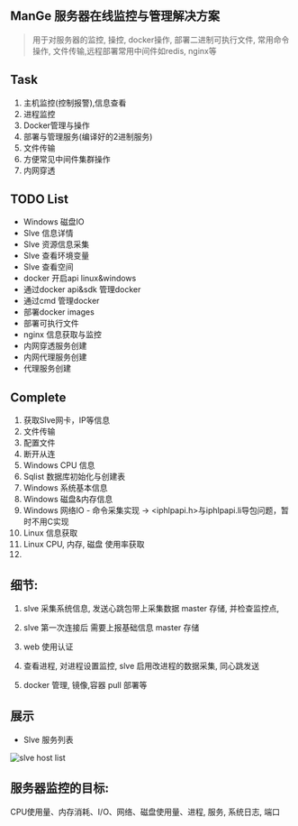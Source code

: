 ## ManGe 服务器在线监控与管理解决方案
> 用于对服务器的监控, 操控, docker操作, 部署二进制可执行文件, 常用命令操作, 文件传输,远程部署常用中间件如redis, nginx等

## Task
1. 主机监控(控制报警),信息查看
2. 进程监控
3. Docker管理与操作
1. 部署与管理服务(编译好的2进制服务)
2. 文件传输
1. 方便常见中间件集群操作
2. 内网穿透


## TODO List
- Windows 磁盘IO
- Slve 信息详情
- Slve 资源信息采集
- Slve 查看环境变量
- Slve 查看空间
- docker 开启api linux&windows
- 通过docker api&sdk 管理docker
- 通过cmd 管理docker
- 部署docker images
- 部署可执行文件
- nginx 信息获取与监控
- 内网穿透服务创建
- 内网代理服务创建
- 代理服务创建

## Complete
1. 获取Slve网卡，IP等信息
2. 文件传输 
3. 配置文件
4. 断开从连
5. Windows CPU 信息
6. Sqlist 数据库初始化与创建表
7. Windows 系统基本信息
8. Windows 磁盘&内存信息
9. Windows 网络IO - 命令采集实现 -> <iphlpapi.h>与iphlpapi.li导包问题，暂时不用C实现
10. Linux 信息获取
11. Linux CPU, 内存, 磁盘 使用率获取
12. 


## 细节:

1. slve 采集系统信息, 发送心跳包带上采集数据
master 存储, 并检查监控点, 

2. slve 第一次连接后 需要上报基础信息
master 存储

3. web 使用认证

4. 查看进程, 对进程设置监控, slve 启用改进程的数据采集,  同心跳发送


5. docker 管理, 镜像,容器  pull 部署等


## 展示
- Slve 服务列表

![slve host list ](https://file.mange.run/mange-server_manage/20201208134139.png)



## 服务器监控的目标:
CPU使用量、内存消耗、I/O、网络、磁盘使用量、进程, 服务, 系统日志, 端口